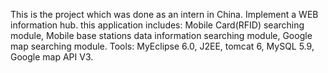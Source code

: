 This is the project which was done as an intern in China.
Implement a WEB information hub. this application includes: Mobile Card(RFID) searching module, Mobile base stations data information searching module, Google map searching module. 
Tools: MyEclipse 6.0, J2EE, tomcat 6, MySQL 5.9, Google map API V3. 
